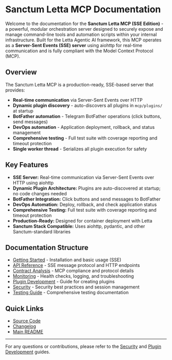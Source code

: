 # Sanctum Letta MCP Documentation

Welcome to the documentation for the **Sanctum Letta MCP (SSE Edition)** - a powerful, modular orchestration server designed to securely expose and manage command-line tools and automation scripts within your internal infrastructure. Built for the Letta Agentic AI framework, this MCP operates as a **Server-Sent Events (SSE) server** using aiohttp for real-time communication and is fully compliant with the Model Context Protocol (MCP).

## Overview
The Sanctum Letta MCP is a production-ready, SSE-based server that provides:
- **Real-time communication** via Server-Sent Events over HTTP
- **Dynamic plugin discovery** - auto-discovers all plugins in `mcp/plugins/` at startup
- **BotFather automation** - Telegram BotFather operations (click buttons, send messages)
- **DevOps automation** - Application deployment, rollback, and status management
- **Comprehensive testing** - Full test suite with coverage reporting and timeout protection
- **Single worker thread** - Serializes all plugin execution for safety

## Key Features
- **SSE Server:** Real-time communication via Server-Sent Events over HTTP using aiohttp
- **Dynamic Plugin Architecture:** Plugins are auto-discovered at startup; no code changes needed
- **BotFather Integration:** Click buttons and send messages to BotFather
- **DevOps Automation:** Deploy, rollback, and check application status
- **Comprehensive Testing:** Full test suite with coverage reporting and timeout protection
- **Production-Ready:** Designed for container deployment with Letta
- **Sanctum Stack Compatible:** Uses aiohttp, pydantic, and other Sanctum-standard libraries

## Documentation Structure
- [Getting Started](getting-started.md) - Installation and basic usage (SSE)
- [API Reference](api-reference.md) - SSE message protocol and HTTP endpoints
- [Contract Analysis](mcp-contract-analysis.md) - MCP compliance and protocol details
- [Monitoring](monitoring.md) - Health checks, logging, and troubleshooting
- [Plugin Development](plugin-development.md) - Guide for creating plugins
- [Security](security.md) - Security best practices and session management
- [Testing Guide](testing.md) - Comprehensive testing documentation

## Quick Links
- [Source Code](https://github.com/actuallyrizzn/sanctum-letta-mcp)
- [Changelog](../CHANGELOG.md)
- [Main README](../README.md)

---
For any questions or contributions, please refer to the [Security](security.md) and [Plugin Development](plugin-development.md) guides. 